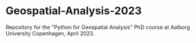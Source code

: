 # Geospatial-Analysis-2023
Repository for the "Python for Geospatial Analysis" PhD course at Aalborg University Copenhagen, April 2023.
